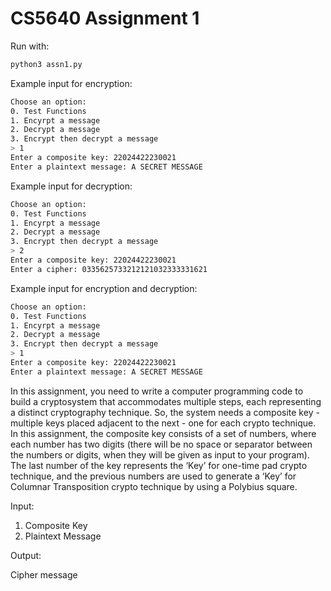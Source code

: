 # CS5640 Assignment 1

Run with:
```sh
python3 assn1.py
```

Example input for encryption:
```bash
Choose an option:
0. Test Functions
1. Encyrpt a message
2. Decrypt a message
3. Encrypt then decrypt a message
> 1
Enter a composite key: 22024422230021
Enter a plaintext message: A SECRET MESSAGE
```

Example input for decryption:
```bash
Choose an option:
0. Test Functions
1. Encyrpt a message
2. Decrypt a message
3. Encrypt then decrypt a message
> 2
Enter a composite key: 22024422230021
Enter a cipher: 0335625733212121032333331621
```

Example input for encryption and decryption:
```bash
Choose an option:
0. Test Functions
1. Encyrpt a message
2. Decrypt a message
3. Encrypt then decrypt a message
> 1
Enter a composite key: 22024422230021
Enter a plaintext message: A SECRET MESSAGE
```

In this assignment, you need to write a computer programming code to build a cryptosystem
that accommodates multiple steps, each representing a distinct cryptography technique. So, the
system needs a composite key - multiple keys placed adjacent to the next - one for each crypto
technique. In this assignment, the composite key consists of a set of numbers, where each
number has two digits (there will be no space or separator between the numbers or digits, when
they will be given as input to your program). The last number of the key represents the ‘Key’ for
one-time pad crypto technique, and the previous numbers are used to generate a ‘Key’ for
Columnar Transposition crypto technique by using a Polybius square.

Input:

1. Composite Key
2. Plaintext Message

Output:

Cipher message
